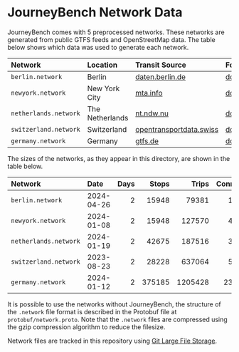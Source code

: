 # JourneyBench Network Data

JourneyBench comes with 5 preprocessed networks. These networks are generated from public GTFS feeds and OpenStreetMap data. The table below shows which data was used to generate each network.

| Network               | Location        | Transit Source                                                                                | Footpaths Source                                                                      | Shape Source                                                                      |
|:----------------------|:----------------|:----------------------------------------------------------------------------------------------|:--------------------------------------------------------------------------------------|:----------------------------------------------------------------------------------|
| `berlin.network`      | Berlin          | [daten.berlin.de](https://daten.berlin.de/datensaetze/vbb-fahrplandaten-gtfs)                 | [download.geofabrik.de](https://download.geofabrik.de/europe/germany/berlin.html)     | [download.geofabrik.de](https://download.geofabrik.de/europe/germany/berlin.html) |
| `newyork.network`     | New York City   | [mta.info](https://new.mta.info/developers)                                                   | [download.geofabrik.de](https://download.geofabrik.de/north-america/us/new-york.html) | [polygons.openstreetmap.fr](https://polygons.openstreetmap.fr/?id=175905)         |
| `netherlands.network` | The Netherlands | [nt.ndw.nu](https://nt.ndw.nu/#/settings/multimodaal-reisinformatie-overview/1)               | [download.geofabrik.de](https://download.geofabrik.de/europe/netherlands.html)        | [download.geofabrik.de](https://download.geofabrik.de/europe/netherlands.html)    |
| `switzerland.network` | Switzerland     | [opentransportdata.swiss](https://opentransportdata.swiss/en/dataset/timetable-2023-gtfs2020) | [download.geofabrik.de](https://download.geofabrik.de/europe/switzerland.html)        | [download.geofabrik.de](https://download.geofabrik.de/europe/switzerland.html)    |
| `germany.network`     | Germany         | [gtfs.de](https://gtfs.de/en/feeds/de_full/)                                                  | [download.geofabrik.de](https://download.geofabrik.de/europe/germany.html)            | [download.geofabrik.de](https://download.geofabrik.de/europe/germany.html)        |

The sizes of the networks, as they appear in this directory, are shown in the table below.

| Network               | Date       | Days |  Stops |   Trips | Connections |   Nodes |    Paths |
|:----------------------|:-----------|-----:|-------:|--------:|------------:|--------:|---------:|
| `berlin.network`      | 2024-04-26 |    2 |  15948 |   79381 |     1804809 |  268959 |   432612 |
| `newyork.network`     | 2024-01-08 |    2 |  15948 |  127570 |     4229485 |  285254 |   486973 |
| `netherlands.network` | 2024-01-19 |    2 |  42675 |  187516 |     3043477 | 1349756 |  2084791 |
| `switzerland.network` | 2023-08-23 |    2 |  28228 |  637064 |     5578108 |  955320 |  1474934 |
| `germany.network`     | 2024-01-12 |    2 | 375185 | 1205428 |    23701605 | 9255833 | 14266475 |

It is possible to use the networks without JourneyBench, the structure of the `.network` file format is described in the Protobuf file at `protobuf/network.proto`. Note that the `.network` files are compressed using the gzip compression algorithm to reduce the filesize.

Network files are tracked in this repository using [Git Large File Storage](https://git-lfs.com/).
